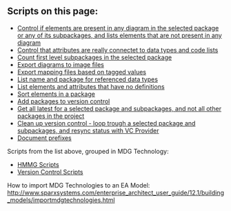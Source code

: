 
## Scripts on this page:

* [Control if elements are present in any diagram in the selected package or any of its subpackages, and lists elements that are not present in any diagram](https://github.com/ISO-TC211/UML-Best-Practices/blob/master/Scripts/VBScript/Control%20elements%20in%20diagrams.vbs)
* [Control that attributes are really connectet to data types and code lists](https://github.com/ISO-TC211/UML-Best-Practices/blob/master/Scripts/VBScript/Controll%20data%20type%20connection.vbs)
* [Count first level subpackages in the selected package](https://github.com/ISO-TC211/UML-Best-Practices/blob/master/Scripts/VBScript/Count%20subpackages.vbs)
* [Export diagrams to image files](https://github.com/ISO-TC211/UML-Best-Practices/blob/master/Scripts/VBScript/Export%20diagrams%20as%20images.vbs)
* [Export mapping files based on tagged values](https://github.com/ISO-TC211/UML-Best-Practices/blob/master/Scripts/VBScript/Export%20mapping%20files.vbs)
* [List name and package for referenced data types](https://github.com/ISO-TC211/UML-Best-Practices/blob/master/Scripts/VBScript/List%20data%20type%20references.vbs)
* [List elements and attributes that have no definitions](https://github.com/ISO-TC211/UML-Best-Practices/blob/master/Scripts/VBScript/Missing%20definitions.vbs)
* [Sort elements in a package](https://github.com/ISO-TC211/UML-Best-Practices/blob/master/Scripts/VBScript/Sort%20elements.vbs)
* [Add packages to version control](https://github.com/ISO-TC211/UML-Best-Practices/blob/master/Scripts/VBScript/VC_Add%20subpackages.vbs)
* [Get all latest for a selected package and subpackages, and not all other packages in the project](https://github.com/ISO-TC211/UML-Best-Practices/blob/master/Scripts/VBScript/VC_GetAllLates.vbs)
* [Clean up version control - loop trough a selected package and subpackages, and resync status with VC Provider](https://github.com/ISO-TC211/UML-Best-Practices/blob/master/Scripts/VBScript/VC_Resync%20status.vbs)
* [Document prefixes](https://github.com/ISO-TC211/UML-Best-Practices/blob/master/Scripts/VBScript/DOC%20Prefixes.vbs)

Scripts from the list above, grouped in MDG Technology:
* [HMMG Scripts](https://github.com/ISO-TC211/UML-Best-Practices/blob/master/Scripts/VBScript/HMMG.xml)
* [Version Control Scripts](https://github.com/ISO-TC211/UML-Best-Practices/blob/master/Scripts/VBScript/VC.xml)

How to import MDG Technologies to an EA Model:  http://www.sparxsystems.com/enterprise_architect_user_guide/12.1/building_models/importmdgtechnologies.html
